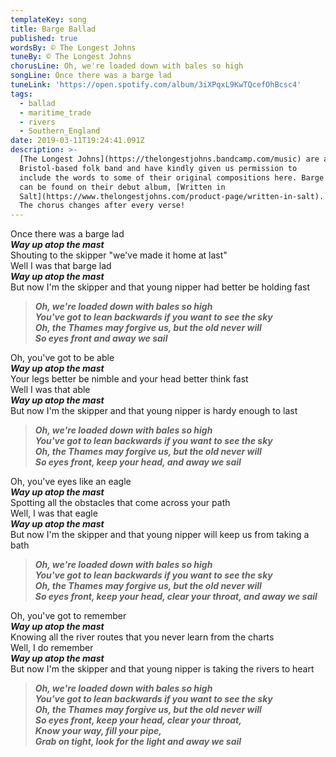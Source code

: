 ```yaml
---
templateKey: song
title: Barge Ballad
published: true
wordsBy: © The Longest Johns
tuneBy: © The Longest Johns
chorusLine: Oh, we're loaded down with bales so high
songLine: Once there was a barge lad
tuneLink: 'https://open.spotify.com/album/3iXPqxL9KwTQcefOhBcsc4'
tags:
  - ballad
  - maritime_trade
  - rivers
  - Southern_England
date: 2019-03-11T19:24:41.091Z
description: >-
  [The Longest Johns](https://thelongestjohns.bandcamp.com/music) are a
  Bristol-based folk band and have kindly given us permission to
  include the words to some of their original compositions here. Barge Ballad
  can be found on their debut album, [Written in
  Salt](https://www.thelongestjohns.com/product-page/written-in-salt).
  The chorus changes after every verse!
---
```

Once there was a barge lad\
***Way up atop the mast***\
Shouting to the skipper "we've made it home at last"\
Well I was that barge lad\
***Way up atop the mast***\
But now I'm the skipper and that young nipper had better be holding fast

> ***Oh, we're loaded down with bales so high***\
> ***You've got to lean backwards if you want to see the sky***\
> ***Oh, the Thames may forgive us, but the old never will***\
> ***So eyes front and away we sail***

Oh, you've got to be able\
***Way up atop the mast***\
Your legs better be nimble and your head better think fast\
Well I was that able\
***Way up atop the mast***\
But now I'm the skipper and that young nipper is hardy enough to last

> ***Oh, we're loaded down with bales so high***\
> ***You've got to lean backwards if you want to see the sky***\
> ***Oh, the Thames may forgive us, but the old never will***\
> ***So eyes front, keep your head, and away we sail***

Oh, you've eyes like an eagle\
***Way up atop the mast***\
Spotting all the obstacles that come across your path\
Well, I was that eagle\
***Way up atop the mast***\
But now I'm the skipper and that young nipper will keep us from taking a bath

> ***Oh, we're loaded down with bales so high***\
> ***You've got to lean backwards if you want to see the sky***\
> ***Oh, the Thames may forgive us, but the old never will***\
> ***So eyes front, keep your head, clear your throat, and away we sail***

Oh, you've got to remember\
***Way up atop the mast***\
Knowing all the river routes that you never learn from the charts\
Well, I do remember\
***Way up atop the mast***\
But now I'm the skipper and that young nipper is taking the rivers to heart

> ***Oh, we're loaded down with bales so high***\
> ***You've got to lean backwards if you want to see the sky***\
> ***Oh, the Thames may forgive us, but the old never will***\
> ***So eyes front, keep your head, clear your throat,***\
> ***Know your way, fill your pipe,***\
> ***Grab on tight, look for the light and away we sail***
